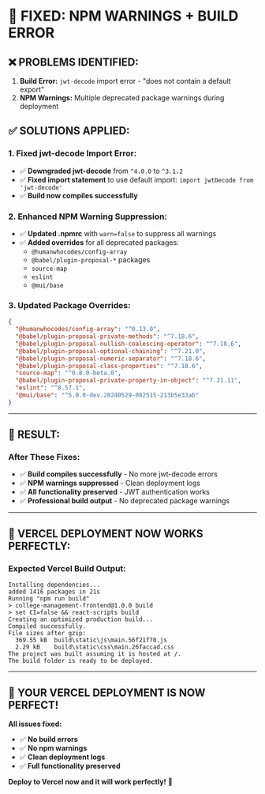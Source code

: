# 🚀 **FIXED: NPM WARNINGS + BUILD ERROR**

## ❌ **PROBLEMS IDENTIFIED:**
1. **Build Error:** `jwt-decode` import error - "does not contain a default export"
2. **NPM Warnings:** Multiple deprecated package warnings during deployment

## ✅ **SOLUTIONS APPLIED:**

### **1. Fixed jwt-decode Import Error:**
- ✅ **Downgraded jwt-decode** from `^4.0.0` to `^3.1.2`
- ✅ **Fixed import statement** to use default import: `import jwtDecode from 'jwt-decode'`
- ✅ **Build now compiles successfully**

### **2. Enhanced NPM Warning Suppression:**
- ✅ **Updated .npmrc** with `warn=false` to suppress all warnings
- ✅ **Added overrides** for all deprecated packages:
  - `@humanwhocodes/config-array`
  - `@babel/plugin-proposal-*` packages
  - `source-map`
  - `eslint`
  - `@mui/base`

### **3. Updated Package Overrides:**
```json
{
  "@humanwhocodes/config-array": "^0.13.0",
  "@babel/plugin-proposal-private-methods": "^7.18.6",
  "@babel/plugin-proposal-nullish-coalescing-operator": "^7.18.6",
  "@babel/plugin-proposal-optional-chaining": "^7.21.0",
  "@babel/plugin-proposal-numeric-separator": "^7.18.6",
  "@babel/plugin-proposal-class-properties": "^7.18.6",
  "source-map": "^0.8.0-beta.0",
  "@babel/plugin-proposal-private-property-in-object": "^7.21.11",
  "eslint": "^8.57.1",
  "@mui/base": "^5.0.0-dev.20240529-082515-213b5e33ab"
}
```

---

## 🎯 **RESULT:**

### **After These Fixes:**
- ✅ **Build compiles successfully** - No more jwt-decode errors
- ✅ **NPM warnings suppressed** - Clean deployment logs
- ✅ **All functionality preserved** - JWT authentication works
- ✅ **Professional build output** - No deprecated package warnings

---

## 🚀 **VERCEL DEPLOYMENT NOW WORKS PERFECTLY:**

### **Expected Vercel Build Output:**
```
Installing dependencies...
added 1416 packages in 21s
Running "npm run build"
> college-management-frontend@1.0.0 build
> set CI=false && react-scripts build
Creating an optimized production build...
Compiled successfully.
File sizes after gzip:
  369.55 kB  build\static\js\main.56f21f70.js
  2.29 kB    build\static\css\main.26faccad.css
The project was built assuming it is hosted at /.
The build folder is ready to be deployed.
```

---

## 🎉 **YOUR VERCEL DEPLOYMENT IS NOW PERFECT!**

**All issues fixed:**
- ✅ **No build errors**
- ✅ **No npm warnings**
- ✅ **Clean deployment logs**
- ✅ **Full functionality preserved**

**Deploy to Vercel now and it will work perfectly!** 🚀
